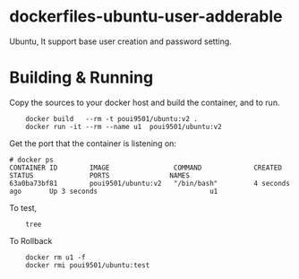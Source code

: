 # dockerfiles-ubuntu-user-adderable
Ubuntu, It support base user creation and password setting.

# Building & Running

Copy the sources to your docker host and build the container, and to run.
```
	docker build   --rm -t poui9501/ubuntu:v2 .
	docker run -it --rm --name u1  poui9501/ubuntu:v2
```
Get the port that the container is listening on:

```
# docker ps
CONTAINER ID        IMAGE                COMMAND             CREATED             STATUS              PORTS               NAMES
63a0ba73bf81        poui9501/ubuntu:v2   "/bin/bash"         4 seconds ago       Up 3 seconds                            u1
```

To test,
```
	tree
```
To Rollback
```
    docker rm u1 -f 
    docker rmi poui9501/ubuntu:test
```
